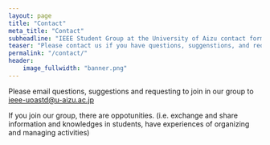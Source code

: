 ```yaml
---
layout: page
title: "Contact"
meta_title: "Contact"
subheadline: "IEEE Student Group at the University of Aizu contact forms"
teaser: "Please contact us if you have questions, suggenstions, and requesting."
permalink: "/contact/"
header:
    image_fullwidth: "banner.png"
---
```

Please email questions, suggestions and requesting to join in our group to <ieee-uoastd@u-aizu.ac.jp>

If you join our group, there are oppotunities.
(i.e. exchange and share information and knowledges in students, have experiences of organizing and managing activities)
